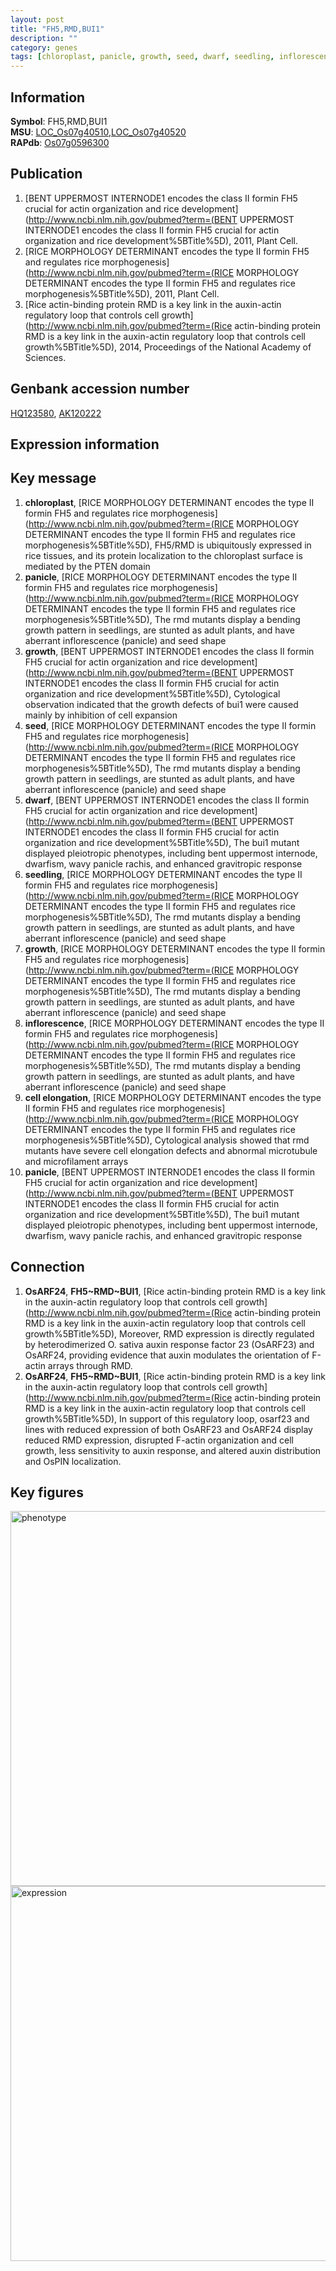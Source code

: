 ```yaml
---
layout: post
title: "FH5,RMD,BUI1"
description: ""
category: genes
tags: [chloroplast, panicle, growth, seed, dwarf, seedling, inflorescence, cell elongation, Gene]
---
```


## Information
__Symbol__: FH5,RMD,BUI1  
__MSU__: [LOC_Os07g40510](http://rice.plantbiology.msu.edu/cgi-bin/ORF_infopage.cgi?orf=LOC_Os07g40510),[LOC_Os07g40520](http://rice.plantbiology.msu.edu/cgi-bin/ORF_infopage.cgi?orf=LOC_Os07g40520)  
__RAPdb__: [Os07g0596300](http://rapdb.dna.affrc.go.jp/viewer/gbrowse_details/irgsp1?name=Os07g0596300)  

## Publication
1. [BENT UPPERMOST INTERNODE1 encodes the class II formin FH5 crucial for actin organization and rice development](http://www.ncbi.nlm.nih.gov/pubmed?term=(BENT UPPERMOST INTERNODE1 encodes the class II formin FH5 crucial for actin organization and rice development%5BTitle%5D), 2011, Plant Cell.
2. [RICE MORPHOLOGY DETERMINANT encodes the type II formin FH5 and regulates rice morphogenesis](http://www.ncbi.nlm.nih.gov/pubmed?term=(RICE MORPHOLOGY DETERMINANT encodes the type II formin FH5 and regulates rice morphogenesis%5BTitle%5D), 2011, Plant Cell.
3. [Rice actin-binding protein RMD is a key link in the auxin-actin regulatory loop that controls cell growth](http://www.ncbi.nlm.nih.gov/pubmed?term=(Rice actin-binding protein RMD is a key link in the auxin-actin regulatory loop that controls cell growth%5BTitle%5D), 2014, Proceedings of the National Academy of Sciences.

## Genbank accession number
[HQ123580](http://www.ncbi.nlm.nih.gov/nuccore/HQ123580), [AK120222](http://www.ncbi.nlm.nih.gov/nuccore/AK120222)

## Expression information

## Key message
1. __chloroplast__, [RICE MORPHOLOGY DETERMINANT encodes the type II formin FH5 and regulates rice morphogenesis](http://www.ncbi.nlm.nih.gov/pubmed?term=(RICE MORPHOLOGY DETERMINANT encodes the type II formin FH5 and regulates rice morphogenesis%5BTitle%5D),  FH5/RMD is ubiquitously expressed in rice tissues, and its protein localization to the chloroplast surface is mediated by the PTEN domain
2. __panicle__, [RICE MORPHOLOGY DETERMINANT encodes the type II formin FH5 and regulates rice morphogenesis](http://www.ncbi.nlm.nih.gov/pubmed?term=(RICE MORPHOLOGY DETERMINANT encodes the type II formin FH5 and regulates rice morphogenesis%5BTitle%5D),  The rmd mutants display a bending growth pattern in seedlings, are stunted as adult plants, and have aberrant inflorescence (panicle) and seed shape
3. __growth__, [BENT UPPERMOST INTERNODE1 encodes the class II formin FH5 crucial for actin organization and rice development](http://www.ncbi.nlm.nih.gov/pubmed?term=(BENT UPPERMOST INTERNODE1 encodes the class II formin FH5 crucial for actin organization and rice development%5BTitle%5D),  Cytological observation indicated that the growth defects of bui1 were caused mainly by inhibition of cell expansion
4. __seed__, [RICE MORPHOLOGY DETERMINANT encodes the type II formin FH5 and regulates rice morphogenesis](http://www.ncbi.nlm.nih.gov/pubmed?term=(RICE MORPHOLOGY DETERMINANT encodes the type II formin FH5 and regulates rice morphogenesis%5BTitle%5D),  The rmd mutants display a bending growth pattern in seedlings, are stunted as adult plants, and have aberrant inflorescence (panicle) and seed shape
5. __dwarf__, [BENT UPPERMOST INTERNODE1 encodes the class II formin FH5 crucial for actin organization and rice development](http://www.ncbi.nlm.nih.gov/pubmed?term=(BENT UPPERMOST INTERNODE1 encodes the class II formin FH5 crucial for actin organization and rice development%5BTitle%5D),  The bui1 mutant displayed pleiotropic phenotypes, including bent uppermost internode, dwarfism, wavy panicle rachis, and enhanced gravitropic response
6. __seedling__, [RICE MORPHOLOGY DETERMINANT encodes the type II formin FH5 and regulates rice morphogenesis](http://www.ncbi.nlm.nih.gov/pubmed?term=(RICE MORPHOLOGY DETERMINANT encodes the type II formin FH5 and regulates rice morphogenesis%5BTitle%5D),  The rmd mutants display a bending growth pattern in seedlings, are stunted as adult plants, and have aberrant inflorescence (panicle) and seed shape
7. __growth__, [RICE MORPHOLOGY DETERMINANT encodes the type II formin FH5 and regulates rice morphogenesis](http://www.ncbi.nlm.nih.gov/pubmed?term=(RICE MORPHOLOGY DETERMINANT encodes the type II formin FH5 and regulates rice morphogenesis%5BTitle%5D),  The rmd mutants display a bending growth pattern in seedlings, are stunted as adult plants, and have aberrant inflorescence (panicle) and seed shape
8. __inflorescence__, [RICE MORPHOLOGY DETERMINANT encodes the type II formin FH5 and regulates rice morphogenesis](http://www.ncbi.nlm.nih.gov/pubmed?term=(RICE MORPHOLOGY DETERMINANT encodes the type II formin FH5 and regulates rice morphogenesis%5BTitle%5D),  The rmd mutants display a bending growth pattern in seedlings, are stunted as adult plants, and have aberrant inflorescence (panicle) and seed shape
9. __cell elongation__, [RICE MORPHOLOGY DETERMINANT encodes the type II formin FH5 and regulates rice morphogenesis](http://www.ncbi.nlm.nih.gov/pubmed?term=(RICE MORPHOLOGY DETERMINANT encodes the type II formin FH5 and regulates rice morphogenesis%5BTitle%5D),  Cytological analysis showed that rmd mutants have severe cell elongation defects and abnormal microtubule and microfilament arrays
10. __panicle__, [BENT UPPERMOST INTERNODE1 encodes the class II formin FH5 crucial for actin organization and rice development](http://www.ncbi.nlm.nih.gov/pubmed?term=(BENT UPPERMOST INTERNODE1 encodes the class II formin FH5 crucial for actin organization and rice development%5BTitle%5D),  The bui1 mutant displayed pleiotropic phenotypes, including bent uppermost internode, dwarfism, wavy panicle rachis, and enhanced gravitropic response

## Connection
1. __OsARF24__, __FH5~RMD~BUI1__, [Rice actin-binding protein RMD is a key link in the auxin-actin regulatory loop that controls cell growth](http://www.ncbi.nlm.nih.gov/pubmed?term=(Rice actin-binding protein RMD is a key link in the auxin-actin regulatory loop that controls cell growth%5BTitle%5D), Moreover, RMD expression is directly regulated by heterodimerized O. sativa auxin response factor 23 (OsARF23) and OsARF24, providing evidence that auxin modulates the orientation of F-actin arrays through RMD.
2. __OsARF24__, __FH5~RMD~BUI1__, [Rice actin-binding protein RMD is a key link in the auxin-actin regulatory loop that controls cell growth](http://www.ncbi.nlm.nih.gov/pubmed?term=(Rice actin-binding protein RMD is a key link in the auxin-actin regulatory loop that controls cell growth%5BTitle%5D), In support of this regulatory loop, osarf23 and lines with reduced expression of both OsARF23 and OsARF24 display reduced RMD expression, disrupted F-actin organization and cell growth, less sensitivity to auxin response, and altered auxin distribution and OsPIN localization.

## Key figures
<img src="http://ricencode.github.io/images/FH5~RMD~BUI1.pheno.png" alt="phenotype"  style="width: 600px;"/>

<img src="http://ricencode.github.io/images/FH5~RMD~BUI1.exp.png" alt="expression"  style="width: 600px;"/>


